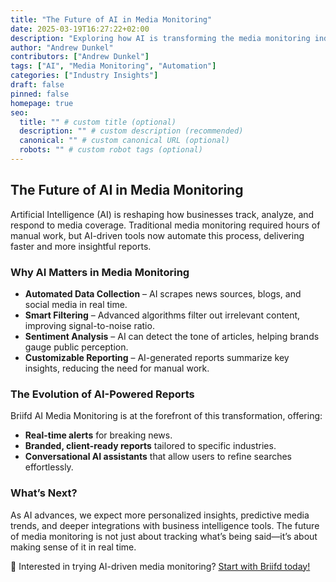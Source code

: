 ```yaml
---
title: "The Future of AI in Media Monitoring"
date: 2025-03-19T16:27:22+02:00
description: "Exploring how AI is transforming the media monitoring industry, making it more efficient and insightful."
author: "Andrew Dunkel"
contributors: ["Andrew Dunkel"]
tags: ["AI", "Media Monitoring", "Automation"]
categories: ["Industry Insights"]
draft: false
pinned: false
homepage: true
seo:
  title: "" # custom title (optional)
  description: "" # custom description (recommended)
  canonical: "" # custom canonical URL (optional)
  robots: "" # custom robot tags (optional)
---
```


## The Future of AI in Media Monitoring

Artificial Intelligence (AI) is reshaping how businesses track, analyze, and respond to media coverage. Traditional media monitoring required hours of manual work, but AI-driven tools now automate this process, delivering faster and more insightful reports.

### Why AI Matters in Media Monitoring

- **Automated Data Collection** – AI scrapes news sources, blogs, and social media in real time.
- **Smart Filtering** – Advanced algorithms filter out irrelevant content, improving signal-to-noise ratio.
- **Sentiment Analysis** – AI can detect the tone of articles, helping brands gauge public perception.
- **Customizable Reporting** – AI-generated reports summarize key insights, reducing the need for manual work.

### The Evolution of AI-Powered Reports

Briifd AI Media Monitoring is at the forefront of this transformation, offering:

- **Real-time alerts** for breaking news.
- **Branded, client-ready reports** tailored to specific industries.
- **Conversational AI assistants** that allow users to refine searches effortlessly.

### What’s Next?

As AI advances, we expect more personalized insights, predictive media trends, and deeper integrations with business intelligence tools. The future of media monitoring is not just about tracking what’s being said—it’s about making sense of it in real time.

🚀 Interested in trying AI-driven media monitoring? [Start with Briifd today!](#)
